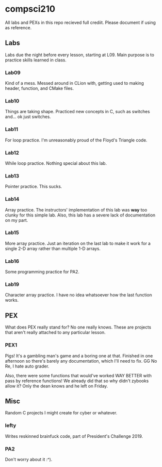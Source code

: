 # compsci210
All labs and PEXs in this repo recieved full crediit. Please document if
using as reference.

## Labs
Labs due the night before every lesson, starting at L09.
Main purpose is to practice skills learned in class.

### Lab09
Kind of a mess. Messed around in CLion with, getting used to making header,
function, and CMake files.

### Lab10
Things are taking shape. Practiced new concepts in C, such as switches and... ok just
switches.

### Lab11
For loop practice. I'm unreasonably proud of the Floyd's Triangle code.

### Lab12
While loop practice. Nothing special about this lab.

### Lab13
Pointer practice. This sucks.

### Lab14
Array practice. The instructors' implementation of this lab was **way** too clunky for this simple lab. Also,
this lab has a severe lack of documentation on my part.

### Lab15
More array practice. Just an iteration on the last lab to make it work for a single 2-D array rather than multiple 1-D
arrays.

### Lab16
Some programming practice for PA2.

### Lab19
Character array practice. I have no idea whatsoever how the last function works.

## PEX
What does PEX really stand for? No one really knows.
These are projects that aren't really attached to any particular lesson.

### PEX1
Pigs! It's a gambling man's game and a boring one at that. Finished in one afternoon
so there's barely any documentation, which I'll need to fix. GG No Re, I hate auto
grader.

Also, there were some functions that would've worked WAY BETTER with pass by reference
functions! We already did that so why didn't zybooks allow it? Only the dean knows
and he left on Friday.

## Misc
Random C projects I might create for cyber or whatever.

### lefty
Writes reskinned brainfuck code, part of President's Challenge 2019.

### PA2
Don't worry about it :^).

